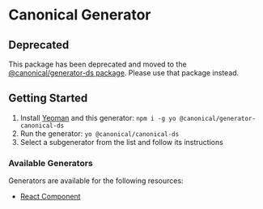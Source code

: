 # Canonical Generator

## Deprecated
This package has been deprecated and moved to the [@canonical/generator-ds package](https://www.npmjs.com/package/@canonical/generator-ds). 
Please use that package instead.

## Getting Started

1. Install [Yeoman](https://yeoman.io/) and this generator: `npm i -g yo @canonical/generator-canonical-ds`
2. Run the generator: `yo @canonical/canonical-ds`
3. Select a subgenerator from the list and follow its instructions

### Available Generators
Generators are available for the following resources:
- [React Component](./src/component/README.md)
